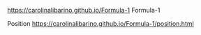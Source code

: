 https://carolinalibarino.github.io/Formula-1
Formula-1

Position
https://carolinalibarino.github.io/Formula-1/position.html

